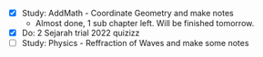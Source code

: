 - [x] Study: AddMath - Coordinate Geometry and make notes 
	- Almost done, 1 sub chapter left. Will be finished tomorrow.
- [x] Do: 2 Sejarah trial 2022 quizizz
- [ ] Study: Physics - Reffraction of Waves and make some notes
